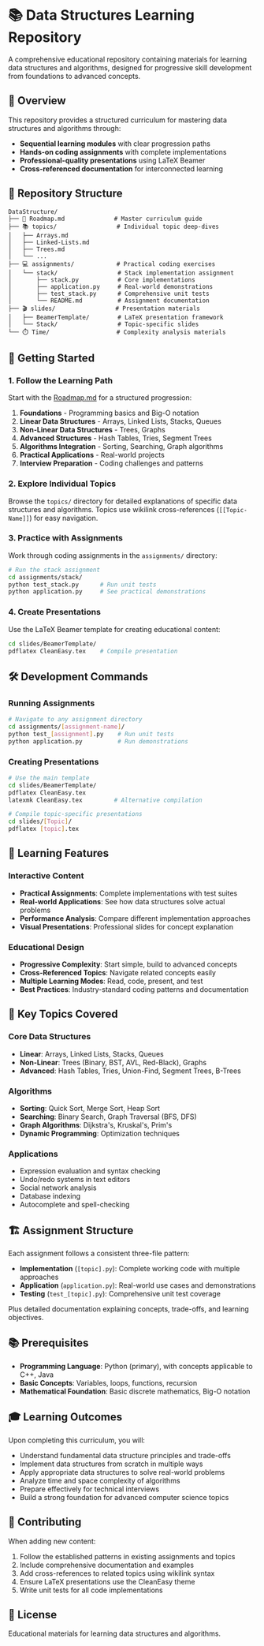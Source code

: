 # 📚 Data Structures Learning Repository

A comprehensive educational repository containing materials for learning data structures and algorithms, designed for progressive skill development from foundations to advanced concepts.

## 🎯 Overview

This repository provides a structured curriculum for mastering data structures and algorithms through:
- **Sequential learning modules** with clear progression paths
- **Hands-on coding assignments** with complete implementations
- **Professional-quality presentations** using LaTeX Beamer
- **Cross-referenced documentation** for interconnected learning

## 📁 Repository Structure

```
DataStructure/
├── 📖 Roadmap.md              # Master curriculum guide
├── 📚 topics/                 # Individual topic deep-dives
│   ├── Arrays.md
│   ├── Linked-Lists.md
│   ├── Trees.md
│   └── ...
├── 💻 assignments/            # Practical coding exercises
│   └── stack/                 # Stack implementation assignment
│       ├── stack.py           # Core implementations
│       ├── application.py     # Real-world demonstrations
│       ├── test_stack.py      # Comprehensive unit tests
│       └── README.md          # Assignment documentation
├── 🎬 slides/                 # Presentation materials
│   ├── BeamerTemplate/        # LaTeX presentation framework
│   └── Stack/                 # Topic-specific slides
└── ⏱️ Time/                   # Complexity analysis materials
```

## 🚀 Getting Started

### 1. Follow the Learning Path
Start with the [Roadmap.md](Roadmap.md) for a structured progression:
1. **Foundations** - Programming basics and Big-O notation
2. **Linear Data Structures** - Arrays, Linked Lists, Stacks, Queues
3. **Non-Linear Data Structures** - Trees, Graphs
4. **Advanced Structures** - Hash Tables, Tries, Segment Trees
5. **Algorithms Integration** - Sorting, Searching, Graph algorithms
6. **Practical Applications** - Real-world projects
7. **Interview Preparation** - Coding challenges and patterns

### 2. Explore Individual Topics
Browse the `topics/` directory for detailed explanations of specific data structures and algorithms. Topics use wikilink cross-references (`[[Topic-Name]]`) for easy navigation.

### 3. Practice with Assignments
Work through coding assignments in the `assignments/` directory:

```bash
# Run the stack assignment
cd assignments/stack/
python test_stack.py      # Run unit tests
python application.py     # See practical demonstrations
```

### 4. Create Presentations
Use the LaTeX Beamer template for creating educational content:

```bash
cd slides/BeamerTemplate/
pdflatex CleanEasy.tex    # Compile presentation
```

## 🛠️ Development Commands

### Running Assignments
```bash
# Navigate to any assignment directory
cd assignments/[assignment-name]/
python test_[assignment].py    # Run unit tests
python application.py          # Run demonstrations
```

### Creating Presentations
```bash
# Use the main template
cd slides/BeamerTemplate/
pdflatex CleanEasy.tex
latexmk CleanEasy.tex         # Alternative compilation

# Compile topic-specific presentations
cd slides/[Topic]/
pdflatex [topic].tex
```

## 📖 Learning Features

### Interactive Content
- **Practical Assignments**: Complete implementations with test suites
- **Real-world Applications**: See how data structures solve actual problems
- **Performance Analysis**: Compare different implementation approaches
- **Visual Presentations**: Professional slides for concept explanation

### Educational Design
- **Progressive Complexity**: Start simple, build to advanced concepts
- **Cross-Referenced Topics**: Navigate related concepts easily
- **Multiple Learning Modes**: Read, code, present, and test
- **Best Practices**: Industry-standard coding patterns and documentation

## 🎯 Key Topics Covered

### Core Data Structures
- **Linear**: Arrays, Linked Lists, Stacks, Queues
- **Non-Linear**: Trees (Binary, BST, AVL, Red-Black), Graphs
- **Advanced**: Hash Tables, Tries, Union-Find, Segment Trees, B-Trees

### Algorithms
- **Sorting**: Quick Sort, Merge Sort, Heap Sort
- **Searching**: Binary Search, Graph Traversal (BFS, DFS)
- **Graph Algorithms**: Dijkstra's, Kruskal's, Prim's
- **Dynamic Programming**: Optimization techniques

### Applications
- Expression evaluation and syntax checking
- Undo/redo systems in text editors
- Social network analysis
- Database indexing
- Autocomplete and spell-checking

## 🏗️ Assignment Structure

Each assignment follows a consistent three-file pattern:
- **Implementation** (`[topic].py`): Complete working code with multiple approaches
- **Application** (`application.py`): Real-world use cases and demonstrations
- **Testing** (`test_[topic].py`): Comprehensive unit test coverage

Plus detailed documentation explaining concepts, trade-offs, and learning objectives.

## 📚 Prerequisites

- **Programming Language**: Python (primary), with concepts applicable to C++, Java
- **Basic Concepts**: Variables, loops, functions, recursion
- **Mathematical Foundation**: Basic discrete mathematics, Big-O notation

## 🎓 Learning Outcomes

Upon completing this curriculum, you will:
- Understand fundamental data structure principles and trade-offs
- Implement data structures from scratch in multiple ways
- Apply appropriate data structures to solve real-world problems
- Analyze time and space complexity of algorithms
- Prepare effectively for technical interviews
- Build a strong foundation for advanced computer science topics

## 🤝 Contributing

When adding new content:
1. Follow the established patterns in existing assignments and topics
2. Include comprehensive documentation and examples
3. Add cross-references to related topics using wikilink syntax
4. Ensure LaTeX presentations use the CleanEasy theme
5. Write unit tests for all code implementations

## 📄 License

Educational materials for learning data structures and algorithms.